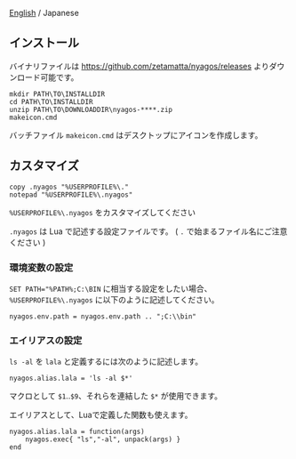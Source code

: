 [English](01-Install_en.md) / Japanese

インストール
------------

バイナリファイルは https://github.com/zetamatta/nyagos/releases よりダウンロード可能です。

    mkdir PATH\TO\INSTALLDIR
    cd PATH\TO\INSTALLDIR
    unzip PATH\TO\DOWNLOADDIR\nyagos-****.zip
    makeicon.cmd

バッチファイル `makeicon.cmd` はデスクトップにアイコンを作成します。


## カスタマイズ

    copy .nyagos "%USERPROFILE%\."
    notepad "%USERPROFILE%\.nyagos"

`%USERPROFILE%\.nyagos` をカスタマイズしてください

`.nyagos` は Lua で記述する設定ファイルです。
( `.` で始まるファイル名にご注意ください )

### 環境変数の設定

`SET PATH="%PATH%;C:\BIN` に相当する設定をしたい場合、`%USERPROFILE%\.nyagos`
に以下のように記述してください。

    nyagos.env.path = nyagos.env.path .. ";C:\\bin"

### エイリアスの設定

`ls -al` を `lala` と定義するには次のように記述します。

    nyagos.alias.lala = 'ls -al $*'

マクロとして `$1`..`$9`、それらを連結した `$*` が使用できます。

エイリアスとして、Luaで定義した関数も使えます。

    nyagos.alias.lala = function(args)
        nyagos.exec{ "ls","-al", unpack(args) }
    end
